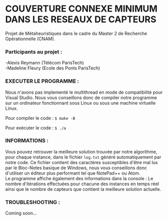 ﻿# COUVERTURE CONNEXE MINIMUM DANS LES RESEAUX DE CAPTEURS

Projet de Métaheuristiques dans le cadre du Master 2 de Recherche Opérationnelle (CNAM).

### Participants au projet : <br />

-Alexis Reymann (Télécom ParisTech)<br />
-Madeline Fleury (Ecole des Ponts ParisTech)<br />

### EXECUTER LE PROGRAMME : <br />

Nous n'avons pas implementé le multithread en mode de compatibilité pour Visual Studio. Nous vous conseillons donc de compiler notre programme sur un ordinateur fonctionnant sous Linux ou sous une machine virtuelle Linux.<br />

Pour compiler le code :
`$ make -B`

Pour exécuter le code :
`$ ./a`

### INFORMATIONS :<br />

Vous pouvez retrouver la meilleure solution trouvée par notre algorithme, pour chaque instance, dans le fichier `log.txt` généré automatiquement par notre code. Ce fichier contient des caractères susceptibles d'être mal lus par le Bloc-Notes basique de Windows, nous vous conseillons donc d'utiliser un éditeur plus performant tel que NotePad++ ou Atom. <br />
Le programme affiche également des informations dans la console : Le nombre d'itérations effectuées pour chacune des instances en temps réel ainsi que le nombre de capteurs que contient la meilleure solution actuelle.

### TROUBLESHOOTING :<br />

Coming soon...
